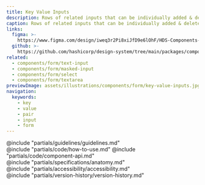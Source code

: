 ```yaml
---
title: Key Value Inputs
description: Rows of related inputs that can be individually added & deleted.
caption: Rows of related inputs that can be individually added & deleted.
links:
  figma: >-
    https://www.figma.com/design/iweq3r2Pi8xiJfD9e6lOhF/HDS-Components-v2.0?m=auto&node-id=82680-53759&t=MwE1WlTzeH6NeUOf-1
  github: >-
    https://github.com/hashicorp/design-system/tree/main/packages/components/src/components/hds/form/key-value-inputs
related:
  - components/form/text-input
  - components/form/masked-input
  - components/form/select
  - components/form/textarea
previewImage: assets/illustrations/components/form/key-value-inputs.jpg
navigation:
  keywords:
    - key
    - value
    - pair
    - input
    - form
---
```


<section data-tab="Guidelines">
  @include "partials/guidelines/guidelines.md"
</section>

<section data-tab="Code">
  @include "partials/code/how-to-use.md"
  @include "partials/code/component-api.md"
</section>

<section data-tab="Specifications">
  @include "partials/specifications/anatomy.md"
</section>

<section data-tab="Accessibility">
  @include "partials/accessibility/accessibility.md"
</section>

<section data-tab="Version history">
  @include "partials/version-history/version-history.md"
</section>
